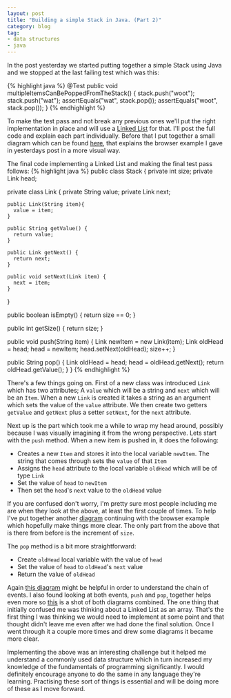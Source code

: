 ```yaml
---
layout: post
title: "Building a simple Stack in Java. (Part 2)"
category: blog
tag:
- data structures
- java
---
```


In the post yesterday we started putting together a simple Stack using Java and we stopped at the last failing test which was this:

{% highlight java %}
  @Test
  public void multipleItemsCanBePoppedFromTheStack() {
    stack.push("woot");
    stack.push("wat");
    assertEquals("wat", stack.pop());
    assertEquals("woot", stack.pop());
  }
{% endhighlight %}

To make the test pass and not break any previous ones we'll put the right implementation in place and will use a [Linked List](https://en.wikipedia.org/wiki/Linked_list) for that. I'll post the full code and explain each part individually. Before that I put together a small diagram which can be found [here](http://cl.ly/image/0p0U0N3r1N2f), that explains the browser example I gave in yesterdays post in a more visual way.

The final code implementing a Linked List and making the final test pass follows:
{% highlight java %}
public class Stack {
  private int size;
  private Link head;

  private class Link {
    private String value;
    private Link next;

    public Link(String item){
      value = item;
    }

    public String getValue() {
      return value;
    }

    public Link getNext() {
      return next;
    }

    public void setNext(Link item) {
      next = item;
    }
  }

  public boolean isEmpty() {
    return size == 0;
  }

  public int getSize() {
    return size;
  }

  public void push(String item) {
    Link newItem = new Link(item);
    Link oldHead = head;
    head = newItem;
    head.setNext(oldHead);
    size++;
  }

  public String pop() {
    Link oldHead = head;
    head = oldHead.getNext();
    return oldHead.getValue();
  }
}
{% endhighlight %}

There's a few things going on. First of a new class was introduced `Link` which has two attributes; A `value` which will be a string and `next` which will be an `Item`. When a new `Link` is created it takes a string as an argument which sets the value of the `value` attribute. We then create two getters `getValue` and `getNext` plus a setter `setNext`, for the `next` attribute.

Next up is the part which took me a while to wrap my head around, possibly because I was visually imagining it from the wrong perspective. Lets start with the `push` method. When a new item is pushed in, it does the following:

- Creates a new `Item` and stores it into the local variable `newItem`. The string that comes through sets the `value` of that `Item`
- Assigns the `head` attribute to the local variable `oldHead` which will be of type `Link`
- Set the value of `head` to `newItem`
- Then set the `head`'s `next` value to the `oldHead` value

If you are confused don't worry, I'm pretty sure most people including me are when they look at the above, at least the first couple of times. To help I've put together another [diagram](http://cl.ly/image/1q3B2W0k1e22) continuing with the browser example which hopefully make things more clear. The only part from the above that is there from before is the increment of `size`.

The `pop` method is a bit more straightforward:

- Create `oldHead` local variable with the value of `head`
- Set the value of `head` to `oldHead`'s `next` value
- Return the value of `oldHead`

Again [this diagram](http://cl.ly/image/2c1r1B300D3f) might be helpful in order to understand the chain of events. I also found looking at both events, `push` and `pop`, together helps even more so [this](http://cl.ly/image/190l091I0r2v) is a shot of both diagrams combined. The one thing that initially confused me was thinking about a Linked List as an array. That's the first thing I was thinking we would need to implement at some point and that thought didn't leave me even after we had done the final solution. Once I went through it a couple more times and drew some diagrams it became more clear.

Implementing the above was an interesting challenge but it helped me understand a commonly used data structure which in turn increased my knowledge of the fundamentals of programming significantly. I would definitely encourage anyone to do the same in any language they're learning. Practising these sort of things is essential and will be doing more of these as I move forward.
